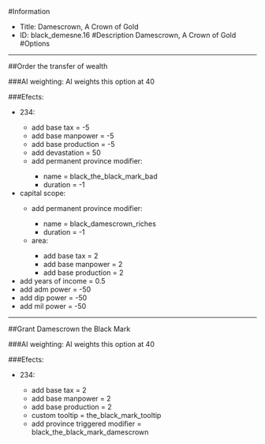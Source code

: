 #Information
 - Title: Damescrown, A Crown of Gold
 - ID: black_demesne.16
#Description
Damescrown, A Crown of Gold
#Options

___
##Order the transfer of wealth

###AI weighting:
AI weights this option at 40


###Efects:<ul><li>234:</li><ul><li>add base tax = -5</li><li>add base manpower = -5</li><li>add base production = -5</li><li>add devastation = 50</li><li>add permanent province modifier:</li><ul><li>name = black_the_black_mark_bad</li><li>duration = -1</li></ul></ul><li>capital scope:</li><ul><li>add permanent province modifier:</li><ul><li>name = black_damescrown_riches</li><li>duration = -1</li></ul><li>area:</li><ul><li>add base tax = 2</li><li>add base manpower = 2</li><li>add base production = 2</li></ul></ul><li>add years of income = 0.5</li><li>add adm power = -50</li><li>add dip power = -50</li><li>add mil power = -50</li></ul>

___
##Grant Damescrown the Black Mark

###AI weighting:
AI weights this option at 40


###Efects:<ul><li>234:</li><ul><li>add base tax = 2</li><li>add base manpower = 2</li><li>add base production = 2</li><li>custom tooltip = the_black_mark_tooltip</li><li>add province triggered modifier = black_the_black_mark_damescrown</li></ul></ul>
